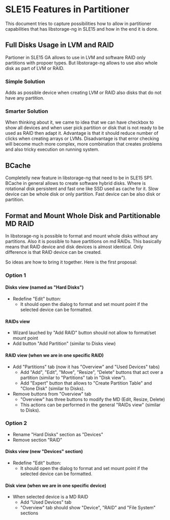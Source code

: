 # SLE15 Features in Partitioner

This document tries to capture possibilities how to allow in partitioner
capabilities that has libstorage-ng in SLE15 and how in the end it is done.

## Full Disks Usage in LVM and RAID

Partioner in SLE15 GA allows to use in LVM and software RAID only partitions
with propoer types. But libstorage-ng allows to use also whole disk as part of
LVM or RAID.

### Simple Solution

Adds as possible device when creating LVM or RAID also disks that do not have
any partition.

### Smarter Solution

When thinking about it, we came to idea that we can have checkbox to show all
devices and when user pick partition or disk that is not ready to be used as 
RAID then adapt it. Advantage is that it should reduce number of clicks when
creating arrays or LVMs. Disadvantage is that error checking will become much 
more complex, more combination that creates problems and also tricky execution
on running system.

## BCache

Completelly new feature in libstorage-ng that need to be in SLE15 SP1. BCache in
general allows to create software hybrid disks. Where is rotational disk
persistent and fast one like SSD used as cache for it. Slow device can be whole
disk or only partition. Fast device can be also disk or partition.

## Format and Mount Whole Disk and Partitionable MD RAID

In libstorage-ng is possible to format and mount whole disks without any
partitions. Also it is possible to have partitions on md RAIDs. This basically
means that RAID device and disk devices is almost identical. Only difference 
is that RAID device can be created.

So ideas are how to bring it together. Here is the first proposal:

### Option 1

#### Disks view (named as "Hard Disks")

* Redefine "Edit" button:
  * It should open the dialog to format and set mount point if the selected device can be formatted.

#### RAIDs view

* Wizard lauched by "Add RAID" button should not allow to format/set mount point
* Add button "Add Partition" (similar to Disks view)

#### RAID view (when we are in one specific RAID)

* Add "Partitions" tab (now it has "Overview" and "Used Devices" tabs)
  * Add "Add", "Edit", "Move", "Resize", "Delete" buttons that act over a partition (similar to "Partitions" tab in "Disk view").
  * Add "Expert" button that allows to "Create Partition Table" and "Clone Disk" (similar to Disks).
* Remove buttons from "Overview" tab
  * "Overview" has three buttons to modify the MD (Edit, Resize, Delete)
  * This actions can be performed in the general "RAIDs view" (similar to Disks).


### Option 2

* Rename "Hard Disks" section as "Devices"
* Remove section "RAID"

#### Disks view (new "Devices" section)

* Redefine "Edit" button:
  * It should open the dialog to format and set mount point if the selected device can be formatted.

#### Disk view (when we are in one specific device)

* When selected device is a MD RAID
	* Add "Used Devices" tab
	* "Overview" tab should show "Device", "RAID" and "File System" sections
